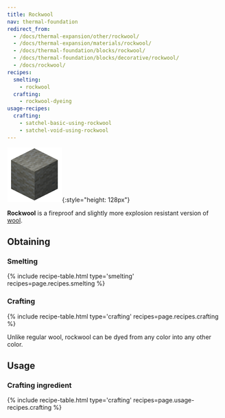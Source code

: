 ```yaml
---
title: Rockwool
nav: thermal-foundation
redirect_from:
  - /docs/thermal-expansion/other/rockwool/
  - /docs/thermal-expansion/materials/rockwool/
  - /docs/thermal-foundation/blocks/rockwool/
  - /docs/thermal-foundation/blocks/decorative/rockwool/
  - /docs/rockwool/
recipes:
  smelting:
    - rockwool
  crafting:
    - rockwool-dyeing
usage-recipes:
  crafting:
    - satchel-basic-using-rockwool
    - satchel-void-using-rockwool
---
```


![Rockwool](/assets/images/thermal-foundation/rockwool.gif){:style="height: 128px"}


**Rockwool** is a fireproof and slightly more explosion resistant version of
[wool](https://minecraft.gamepedia.com/Wool).


Obtaining
---------

### Smelting
{% include recipe-table.html type='smelting' recipes=page.recipes.smelting %}

### Crafting
{% include recipe-table.html type='crafting' recipes=page.recipes.crafting %}

Unlike regular wool, rockwool can be dyed from any color into any other color.


Usage
-----

### Crafting ingredient
{% include recipe-table.html type='crafting' recipes=page.usage-recipes.crafting %}
